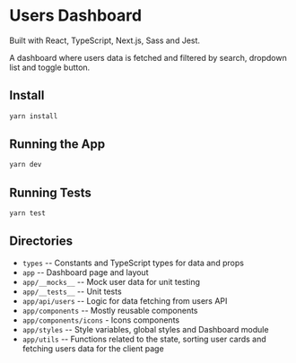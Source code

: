 # Users Dashboard

Built with React, TypeScript, Next.js, Sass and Jest.

A dashboard where users data is fetched and filtered by search, dropdown list and toggle button.

## Install

```bash
yarn install
```

## Running the App

```bash
yarn dev
```

## Running Tests

```bash
yarn test
```

## Directories

- `types` -- Constants and TypeScript types for data and props
- `app` -- Dashboard page and layout
- `app/__mocks__` -- Mock user data for unit testing
- `app/__tests__` -- Unit tests
- `app/api/users` -- Logic for data fetching from users API 
- `app/components` -- Mostly reusable components
- `app/components/icons` - Icons components
- `app/styles` -- Style variables, global styles and Dashboard module
- `app/utils` -- Functions related to the state, sorting user cards and fetching users data for the client page
